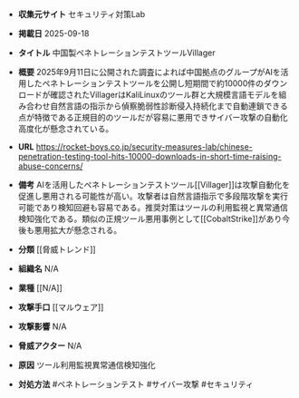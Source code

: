- **収集元サイト**
セキュリティ対策Lab

- **掲載日**
2025-09-18

- **タイトル**
中国製ペネトレーションテストツールVillager

- **概要**
2025年9月11日に公開された調査によれば中国拠点のグループがAIを活用したペネトレーションテストツールを公開し短期間で約10000件のダウンロードが確認されたVillagerはKaliLinuxのツール群と大規模言語モデルを組み合わせ自然言語の指示から偵察脆弱性診断侵入持続化まで自動連鎖できる点が特徴である正規目的のツールだが容易に悪用できサイバー攻撃の自動化高度化が懸念されている。

- **URL**
https://rocket-boys.co.jp/security-measures-lab/chinese-penetration-testing-tool-hits-10000-downloads-in-short-time-raising-abuse-concerns/

- **備考**
AIを活用したペネトレーションテストツール[[Villager]]は攻撃自動化を促進し悪用される可能性が高い。攻撃者は自然言語指示で多段階攻撃を実行可能であり検知回避も容易である。推奨対策はツールの利用監視と異常通信検知強化である。類似の正規ツール悪用事例として[[CobaltStrike]]があり今後も悪用拡大が懸念される。

- **分類**
[[脅威トレンド]]

- **組織名**
N/A

- **業種**
[[N/A]]

- **攻撃手口**
[[マルウェア]]

- **攻撃影響**
N/A

- **脅威アクター**
N/A

- **原因**
ツール利用監視異常通信検知強化

- **対処方法**
#ペネトレーションテスト #サイバー攻撃 #セキュリティ

